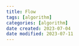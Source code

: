 ```yaml
---
title: Flow
tags: [algorithm]
categories: [algorithm]
date created: 2023-07-04
date modified: 2023-07-11
---
```

